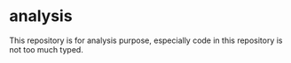 # analysis
This repository is for analysis purpose, especially code in this repository is not too much typed.
